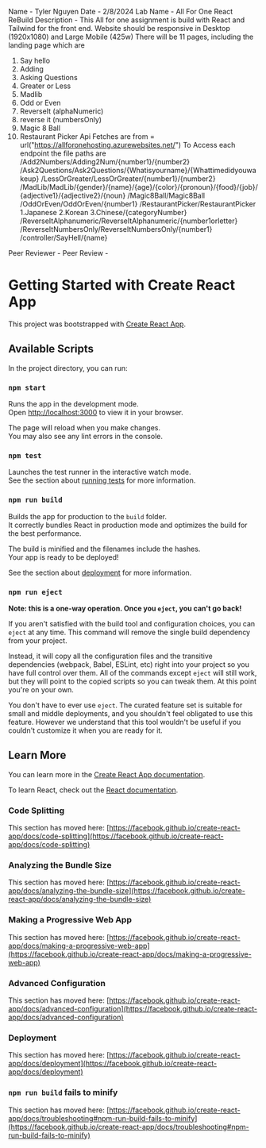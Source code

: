 Name - Tyler Nguyen
Date - 2/8/2024
Lab Name - All For One React ReBuild 
Description - 
This All for one assignment is build with React and Tailwind for the front end.
Website should be responsive in Desktop (1920x1080) and Large Mobile (425w)
There will be 11 pages, including the landing page which are 
1. Say hello 
2. Adding
3. Asking Questions 
4. Greater or Less 
5. Madlib 
6. Odd or Even 
7. ReverseIt (alphaNumeric) 
8. reverse it (numbersOnly) 
9. Magic 8 Ball 
10. Restaurant Picker 
Api Fetches are from = url("https://allforonehosting.azurewebsites.net/")
To Access each endpoint the file paths are
/Add2Numbers/Adding2Num/{number1}/{number2}
/Ask2Questions/Ask2Questions/{Whatisyourname}/{Whattimedidyouwakeup}
/LessOrGreater/LessOrGreater/{number1}/{number2}
/MadLib/MadLib/{gender}/{name}/{age}/{color}/{pronoun}/{food}/{job}/{adjective1}/{adjective2}/{noun}
/Magic8Ball/Magic8Ball
/OddOrEven/OddOrEven/{number1}
/RestaurantPicker/RestaurantPicker 1.Japanese 2.Korean 3.Chinese/{categoryNumber}
/ReverseItAlphanumeric/ReverseItAlphanumeric/{number1orletter}
/ReverseItNumbersOnly/ReverseItNumbersOnly/{number1}
/controller/SayHell/{name}

Peer Reviewer - 
Peer Review - 

# Getting Started with Create React App

This project was bootstrapped with [Create React App](https://github.com/facebook/create-react-app).

## Available Scripts

In the project directory, you can run:

### `npm start`

Runs the app in the development mode.\
Open [http://localhost:3000](http://localhost:3000) to view it in your browser.

The page will reload when you make changes.\
You may also see any lint errors in the console.

### `npm test`

Launches the test runner in the interactive watch mode.\
See the section about [running tests](https://facebook.github.io/create-react-app/docs/running-tests) for more information.

### `npm run build`

Builds the app for production to the `build` folder.\
It correctly bundles React in production mode and optimizes the build for the best performance.

The build is minified and the filenames include the hashes.\
Your app is ready to be deployed!

See the section about [deployment](https://facebook.github.io/create-react-app/docs/deployment) for more information.

### `npm run eject`

**Note: this is a one-way operation. Once you `eject`, you can't go back!**

If you aren't satisfied with the build tool and configuration choices, you can `eject` at any time. This command will remove the single build dependency from your project.

Instead, it will copy all the configuration files and the transitive dependencies (webpack, Babel, ESLint, etc) right into your project so you have full control over them. All of the commands except `eject` will still work, but they will point to the copied scripts so you can tweak them. At this point you're on your own.

You don't have to ever use `eject`. The curated feature set is suitable for small and middle deployments, and you shouldn't feel obligated to use this feature. However we understand that this tool wouldn't be useful if you couldn't customize it when you are ready for it.

## Learn More

You can learn more in the [Create React App documentation](https://facebook.github.io/create-react-app/docs/getting-started).

To learn React, check out the [React documentation](https://reactjs.org/).

### Code Splitting

This section has moved here: [https://facebook.github.io/create-react-app/docs/code-splitting](https://facebook.github.io/create-react-app/docs/code-splitting)

### Analyzing the Bundle Size

This section has moved here: [https://facebook.github.io/create-react-app/docs/analyzing-the-bundle-size](https://facebook.github.io/create-react-app/docs/analyzing-the-bundle-size)

### Making a Progressive Web App

This section has moved here: [https://facebook.github.io/create-react-app/docs/making-a-progressive-web-app](https://facebook.github.io/create-react-app/docs/making-a-progressive-web-app)

### Advanced Configuration

This section has moved here: [https://facebook.github.io/create-react-app/docs/advanced-configuration](https://facebook.github.io/create-react-app/docs/advanced-configuration)

### Deployment

This section has moved here: [https://facebook.github.io/create-react-app/docs/deployment](https://facebook.github.io/create-react-app/docs/deployment)

### `npm run build` fails to minify

This section has moved here: [https://facebook.github.io/create-react-app/docs/troubleshooting#npm-run-build-fails-to-minify](https://facebook.github.io/create-react-app/docs/troubleshooting#npm-run-build-fails-to-minify)
